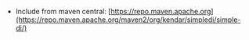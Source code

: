 
* Include from maven central: [https://repo.maven.apache.org](https://repo.maven.apache.org/maven2/org/kendar/simpledi/simple-di/)